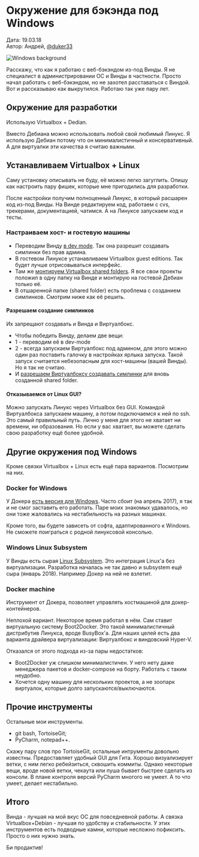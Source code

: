 # Окружение для бэкэнда под Windows

Дата: 19.03.18 <br>
Автор: Андрей, [@duker33](https://t.me/duker33)

![Windows background](/out/images/dev/with_windows/background.jpg)

Расскажу, что как я работаю с веб-бэкэндом из-под Винды.
Я не специалист в администрировании ОС и Винды в частности.
Просто начал работать с веб-бэкэндом, но не захотел расставаться с Виндой.
Вот и рассказываю как выкрутился.
Работаю так уже пару лет.

## Окружение для разработки
Использую Virtualbox + Dedian.

Вместо Дебиана можно использовать любой свой любимый Линукс.
Я использую Дебиан потому что он минималистичный и консервативный.
А для виртуалки эти качества я считаю важными.

## Устанавливаем Virtualbox + Linux
Саму установку описывать не буду, её можно легко загуглить.
Опишу как настроить пару фишек, которые мне пригодились для разработки.

После настройки получим полноценный Линукс,
в который расшарен код из-под Винды.
На Винде редактируем код, работаем с cvs, трекерами, документацией, чатимся.
А на Линуксе запускаем код и тесты.

### Настраиваем хост- и гостевую машины
- Переводим Винду
[в dev mode](https://www.howtogeek.com/292914/what-is-developer-mode-in-windows-10/).
Так она разрешит создавать симлинки без прав админа.
- В гостевом Линуксе устанавливаем Virtualbox guest editions.
Так будет лучше отрисовываться интерфейс.
- Там же
[монтируем Virtualbox shared folders](https://help.ubuntu.com/community/VirtualBox/SharedFolders).
Я все свои проекты положил в одну папку на Винде и монтирую
на гостевой Дебиан только её.
- В отшаренной папке (shared folder) есть проблема с созданием симлинков.
Смотрим ниже как её решить.

#### Разрешаем создание симлинков
Их запрещают создавать и Винда и Виртуалбокс.
- Чтобы победить Винду, делаем две вещи:
- 1 - переводим её в dev-mode
- 2 - всегда запускаем Виртуалбокс под админом,
для этого можно один раз поставить галочку в настройках ярлыка запуска.
Такой запуск считается небезопасным для хост-машины (вашей Винды).
Но я так не считаю.
- И [разрешаем Виртуалбоксу создавать симлинки](https://askubuntu.com/a/446328/640119)
для вновь созданной shared folder.

#### Отказываемся от Linux GUI?
Можно запускать Линукс через Virtualbox без GUI.
Командой Виртуалбокса запускаем машину,
а потом подключаемся к ней по ssh.
Это самый правильный путь.
Лично у меня для этого не хватает ни времени, ни образования.
Но если у вас хватает, вы можете сделать свою разработку ещё более удобной.


## Другие окружения под Windows
Кроме связки Virtualbox + Linux есть ещё пара вариантов.
Посмотрим на них.

### Docker for Windows
У Докера [есть версия для Windows](https://docs.docker.com/docker-for-windows/).
Часто сбоит (на апрель 2017), я так и не смог заставить его работать.
Паре моих знакомых удавалось, но они тоже жаловались на нестабильность
на разных машинах.

Кроме того, вы будете зависеть от софта, адаптированного к Windows.
Не сможете поиграться с родной линуксовой консолью.

### Windows Linux Subsystem
У Винды есть сырая [Linux Subsystem](https://docs.microsoft.com/en-us/windows/wsl/install-win10).
Это интеграция Linux'а без виртуализации.
Разработка началась не так давно и subsystem ещё сыра (январь 2018).
Например Докер на ней не взлетит.

### Docker machine
Инструмент от Докера, позволяет управлять  хостмашиной для докер-контейнеров.

Неплохой вариант. Некоторое время работал в нём.
Сам ставит виртуальную систему Boot2Docker.
Это такой минималистичный дистрибутив Линукса, вроде BusyBox'а.
Для наших целей есть два варианта драйвера виртуализации:
Виртуалбокс и виндовский Hyper-V.

Отказался от этого подхода из-за пары недостатков:

- Boot2Docker уж слишком минималистичен.
У него нету даже менеджера пакетов и docker-compose на борту.
Работать с таким неудобно.
- Хочется одну машину для нескольких проектов,
а не зоопарк виртуалок, которые долго запускаются/выключаются.

## Прочие инструменты
Остальные мои инструменты.

- git bash, TortoiseGit;
- PyCharm, notepad++.

Скажу пару слов про TortoiseGit,
остальные интрументы довольно известны.
Предоставляет удобный GUI для Гита.
Хорошо визуализирует ветки, с ним легко ребейзиться,
сквошить коммиты.
Однако некоторые вещи, вроде новой ветки,
чекаута или пуша бывает быстрее сделать из консоли.
В плане контроля версий PyCharm многого не умеет.
А то что умеет, делает нестабильно.

## Итого
Винда - лучшая на мой вкус ОС для повседневной работы.
А связка Virtualbox+Debian - лучшая по удобству и стабильности.
У этих инструментов есть подводные камни, которые несложно пофиксить.
Просто о них нужно знать.

Би продактив!

